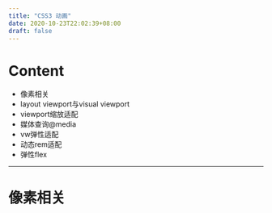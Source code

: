 ```yaml
---
title: "CSS3 动画"
date: 2020-10-23T22:02:39+08:00
draft: false
---
```

# Content
- 像素相关
- layout viewport与visual viewport
- viewport缩放适配
- 媒体查询@media
- vw弹性适配
- 动态rem适配
- 弹性flex
---
# 像素相关
